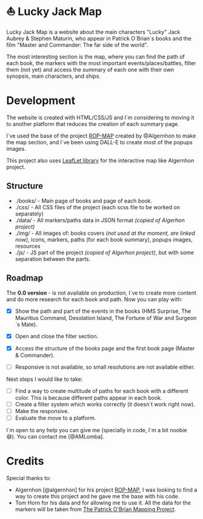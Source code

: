 # ⛵️ Lucky Jack Map

Lucky Jack Map is a website about the main characters "Lucky" Jack Aubrey & Stephen Maturin, who appear in Patrick O´Brian´s books and the film "Master and Commander: The far side of the world".

The most interesting section is the map, where you can find the path of each book, the markers with the most important events/places/battles, filter them (not yet) and access the summary of each one with their own synopsis, main characters, and ships.

# Development 

The website is created with HTML/CSS/JS and I´m considering to moving it to another platform that reduces the creation of each summary page.

I´ve used the base of the project [ROP-MAP](https://rop-map.com/) created by @Algernhon to make the map section, and I´ve been using DALL-E to create most of the popups images.

This project also uses [LeafLet library](https://leafletjs.com) for the interactive map like Algernhon project.


## Structure

- ./books/ - Main page of books and page of each book.
- ./css/ - All CSS files of the project (each scss file to be worked on separately)
- ./data/ - All markers/paths data in JSON format *(copied of Algerhon project)*
- ./img/ - All images of: books covers *(not used at the moment, are linked now)*, icons, markers, paths (for each book summary), popups images, resources
- ./js/ - JS part of the project *(copied of Algerhon project)*, but with some separation between the parts.


## Roadmap

The **0.0 version** - is not available on production, I´ve to create more content and do more research for each book and path. Now you can play with:
 - [X] Show the path and part of the events in the books (HMS Surprise, The Mauritius Command, Desolation Island, The Fortune of War and Surgeon´s Mate).
 - [X] Open and close the filter section.
 - [X] Access the structure of the books page and the first book page (Master & Commander).
 - [ ] Responsive is not available, so small resolutions are not available either.


Next steps I would like to take:
- [ ] Find a way to create multitude of paths for each book with a different color. This is because different paths appear in each book.
- [ ] Create a filter system which works correctly (it doesn´t work right now).
- [ ] Make the responsive.
- [ ] Evaluate the move to a platform.

 I´m open to any help you can give me (specially in code, I´m a bit noobie 😅). You can contact me [@AMLomba].
 

# Credits

Special thanks to:
 - Algernhon [@algernhon] for his project [ROP-MAP](https://rop-map.com/), I was looking to find a way to create this project and he gave me the base with his code. 
 - Tom Horn for his data and for allowing me to use it. All the data for the markers will be taken from [The Patrick O'Brian Mapping Project](https://www.cannonade.net/index.php).

